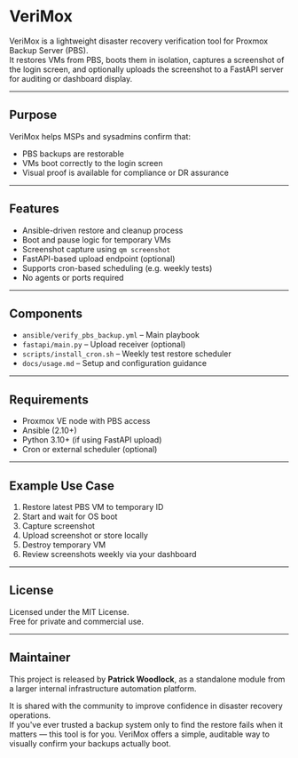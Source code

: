 # VeriMox

VeriMox is a lightweight disaster recovery verification tool for Proxmox Backup Server (PBS).  
It restores VMs from PBS, boots them in isolation, captures a screenshot of the login screen, and optionally uploads the screenshot to a FastAPI server for auditing or dashboard display.

---

## Purpose

VeriMox helps MSPs and sysadmins confirm that:

- PBS backups are restorable
- VMs boot correctly to the login screen
- Visual proof is available for compliance or DR assurance

---

## Features

- Ansible-driven restore and cleanup process
- Boot and pause logic for temporary VMs
- Screenshot capture using `qm screenshot`
- FastAPI-based upload endpoint (optional)
- Supports cron-based scheduling (e.g. weekly tests)
- No agents or ports required

---

## Components

- `ansible/verify_pbs_backup.yml` – Main playbook
- `fastapi/main.py` – Upload receiver (optional)
- `scripts/install_cron.sh` – Weekly test restore scheduler
- `docs/usage.md` – Setup and configuration guidance

---

## Requirements

- Proxmox VE node with PBS access
- Ansible (2.10+)
- Python 3.10+ (if using FastAPI upload)
- Cron or external scheduler (optional)

---

## Example Use Case

1. Restore latest PBS VM to temporary ID
2. Start and wait for OS boot
3. Capture screenshot
4. Upload screenshot or store locally
5. Destroy temporary VM
6. Review screenshots weekly via your dashboard

---

## License

Licensed under the MIT License.  
Free for private and commercial use.

---

## Maintainer

This project is released by **Patrick Woodlock**, as a standalone module from a larger internal infrastructure automation platform.

It is shared with the community to improve confidence in disaster recovery operations.  
If you've ever trusted a backup system only to find the restore fails when it matters — this tool is for you. VeriMox offers a simple, auditable way to visually confirm your backups actually boot.

